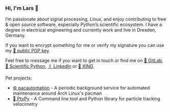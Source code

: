 ### Hi, I'm Lars 👋

I’m passionate about signal processing, Linux, and enjoy contributing to free & open source software, especially Python’s scientific ecosystem. I have a degree in electrical engineering and currently work and live in Dresden, Germany.

If you want to encrypt something for me or verify my signature you can use my [🔑 public PGP key](https://raw.githubusercontent.com/lagru/lagru/main/7B7482BA2FA7E85BC009D8C9861F446C5CBF173E.pubkey).

Feel free to message me if you want to get in touch or find me on [🦊 GitLab](https://gitlab.com/lagru), [🌳 Scientific Python](https://discuss.scientific-python.org/u/lagru/), [🖇️ LinkedIn](https://www.linkedin.com/in/lars-grueter) or [👔 XING](https://www.xing.com/profile/Lars_Grueter4).

Pet projects:

- [⚙️ pacautomation](https://gitlab.com/lagru/pacautomation) - A periodic background service for automated maintenance around Arch Linux's pacman
- [🔬 PtvPy](https://tud-mst.gitlab.io/ptvpy/) - A Command line tool and Python library for particle tracking velocimetry


<!--
**lagru/lagru** is a ✨ _special_ ✨ repository because its `README.md` (this file) appears on your GitHub profile.

Here are some ideas to get you started:

- 🔭 I’m currently working on ...
- 🌱 I’m currently learning ...
- 👯 I’m looking to collaborate on ...
- 🤔 I’m looking for help with ...
- 💬 Ask me about ...
- 📫 How to reach me: ...
- 😄 Pronouns: ...
- ⚡ Fun fact: ...
-->
